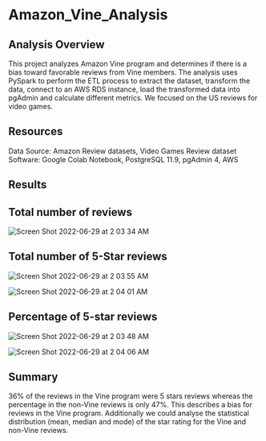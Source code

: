 # Amazon_Vine_Analysis


## Analysis Overview

This project analyzes Amazon Vine program and determines if there is a bias toward favorable reviews from Vine members.
The analysis uses PySpark to perform the ETL process to extract the dataset, transform the data, connect to an AWS RDS instance, load the transformed data into pgAdmin and calculate different metrics.
We focused on the US reviews for video games.


## Resources

Data Source: Amazon Review datasets, Video Games Review dataset
Software: Google Colab Notebook, PostgreSQL 11.9, pgAdmin 4, AWS

 
## Results

## Total number of reviews


![Screen Shot 2022-06-29 at 2 03 34 AM](https://user-images.githubusercontent.com/100106554/176363747-36d0a47b-53c5-4707-bb64-2fbd109cb4b4.png)



## Total number of 5-Star reviews

![Screen Shot 2022-06-29 at 2 03 55 AM](https://user-images.githubusercontent.com/100106554/176363203-e03f6b20-d3d6-47a6-b349-71b1c0bbda19.png)



![Screen Shot 2022-06-29 at 2 04 01 AM](https://user-images.githubusercontent.com/100106554/176363222-ae0b0963-3df2-416a-9b18-6e0325340724.png)

## Percentage of 5-star reviews


![Screen Shot 2022-06-29 at 2 03 48 AM](https://user-images.githubusercontent.com/100106554/176363177-5c9c34c8-8116-41fc-bd90-a7a93643b1e2.png)



![Screen Shot 2022-06-29 at 2 04 06 AM](https://user-images.githubusercontent.com/100106554/176363238-a452fb0a-4c36-4f9f-b8b2-c752e5814d4e.png)



## Summary

36% of the reviews in the Vine program were 5 stars reviews whereas the percentage in the non-Vine reviews is only 47%. This describes a bias for reviews in the Vine program.
Additionally we could analyse the statistical distribution (mean, median and mode) of the star rating for the Vine and non-Vine reviews.
